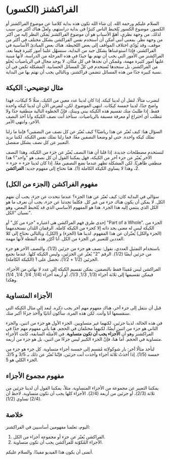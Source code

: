 # الفراكشنز (الكسور)

السلام عليكم ورحمة الله. إن شاء الله تكون هذه بداية كلامنا عن موضوع الفراكشنز أو الكسور. موضوع الكسور يُلخبط الناس كثيرًا في بداية دراستهم، ولعلّ هناك أكثر من سبب لذلك. من وجهة نظري، أهمّ الأسباب هو أن موضوع الفراكشنز يُمكن النظر إليه من أكثر من وجهة نظر. بمعنى أنني أُمكن أن أُستخدم نفس الفراكشن بشكل مختلف في أكثر من موقف، وقد يُؤدّي اختلاف المواقف إلى بعض اللخبطة.  هناك بعض المبادئ الأساسية في الفراكشنز، فإذا استوعبناها بشكل جيد من البداية، ستسهُل علينا أمور كثيرة فيما بعد.  الفراكشنز من الأمور التي يجب أن نهتم بها جيدًا في هذه المرحلة من الدراسة، لأنها مبنية عليها أمور كثيرة مهمة، ومُمكن أن نجدها في كل مكان.  لا يوجد مجال في الرياضيات يُخلو من الفراكشنز،  بل ستجدها تُستخدم في كلّ المسائل الحسابية. المشكلة تكمن في أن نسبة كبيرة جدًا من هذه المسائل تتضمن فراكشنز، وبالتالي يجب أن نهتم بها من البداية.


## مثال توضيحي: الكيكة

لنضرب مثالًا. لنقل أن لدينا كيكة. إذا كان لدينا عدد معين من الكيك، مثلًا 5 كيكات، فهذا واضح جدًا، لدينا خمسة كيكات. انتهى الموضوع. لكن، لنفرض الآن أن لدينا كيكة واحدة فقط.  إذا طلبتُ منك تقسيم هذه الكيكة بيني وبينك، فإنّ الخطوة التالية منطقية جدًا ولا تتطلب أي اختراع أو معرفة مسبقة بالرياضيات. ستأخذ أنت نصف الكيكة وأنا آخذ النصف الآخر، وانتهى الأمر.

السؤال هنا: كيف نُعبّر عن هذا رياضيًا؟ كيف نُعبّر عن كل نصف من النصفين؟  فإننا ما زلنا نملك كيكة واحدة.  حتى لو وضعنا النصفين معًا، فما زلنا نملك نفس الكيكة. لكننا نريد التعبير عن كل نصف بشكل منفصل.

لنستخدم مصطلحات جديدة.  إذا قلنا أن هذا النصف يُعبّر عن جزء من الكيكة، وهذا النصف الآخر يُعبّر عن جزء آخر من الكيكة،  فهل يمكننا القول أن كل نصف هو "واحد"؟  هذا منطقي ظاهريًا.  لكن المشكلة تظهر عندما نضع النصفين معًا. إذا كان لدينا جزء + جزء = 2، وهذا لا يساوي الكيكة الكاملة (1).  هنا نحتاج إلى مفهوم جديد: **الفراكشن**.

## مفهوم الفراكشن (الجزء من الكل)

سؤالي في البداية كان: كيف نُعبّر عن هذا الجزء؟  عندما نتحدث عن جزء، يجب أن نفهم الكل. لا يمكن أن يكون هناك جزء من غير كل.  فكلما تحدثنا عن جزء، يجب أن نعرف ما هو الكل الذي ينتمي إليه هذا الجزء. هذا هو المفهوم الأساسي الذي قد يُلخبط البعض، وهو نسيان "الكل".

إحدى طرق فهم الفراكشن هي اعتباره "جزء من كل" أو "Part of a Whole".  الجزء من الكيكة ليس له معنى بحد ذاته إلا كجزء من الكيكة كاملة.  الرقمان اللذان نستخدمهما (الجزء والكل) يُعبّران عن هذا المفهوم. لدينا هنا (الجزء) و (الكل)، وبالتالي نحتاج إلى كلا العددين للتعبير عن الجزء من الكل.  أنا أكرّر هذه النقطة لأنها مهمة.

باستخدام التمثيل العددي، نقول:  نصف هو جزء من جزئين (1/2)، والنصف الآخر هو جزء من جزئين أيضًا (1/2).  الرقم "2" يُعبّر عن الجزئين، وليس الكيكة كلها.  عندما نجمع الجزئين (1/2 + 1/2)، نحصل على 1 (الكيكة الكاملة).

الفراكشن ليس مُقيدًا فقط بالنصفين. يمكن تقسيم الكيكة إلى عدد لا نهائي من الأجزاء.  فيمكن تقسيمها إلى ثلاثة أجزاء (1/3, 1/3, 1/3)، أو أربعة أجزاء (1/4, 1/4, 1/4, 1/4) وهكذا.


## الأجزاء المتساوية

قبل أن ننتقل إلى جزء آخر، هناك مفهوم مهم آخر يجب ذكره.  لنعد إلى مثال الكيكة التي سنقسمها أنا وأنت.  لكن هذه المرة، سأكون أنانيًا وأأخذ جزءًا أكبر منك.

في هذه الحالة، لدينا جزئين، لكنهما غير متساويين.  الجزء الأول هو جزء من اثنين، والجزء الثاني هو جزء من اثنين أيضًا، لكنهما مختلفان في الحجم.  هنا يأتي مفهوم مهم جدًا في الفراكشنز وهو أن **الأجزاء يجب أن تكون متساوية**.  في الأمثلة السابقة، كانت الأجزاء متساوية في الحجم. أما هنا،  فإنّ الجزء الكبير ليس جزءًا من اثنين، بل هو جزء من أربعة.

لنأخذ مثالًا آخر: بار شوكولاتة مُقسم إلى خمسة أجزاء متساوية.  كل جزء هو جزء من خمسة (1/5).  إذا أخذتُ ثلاثة أجزاء وأخذت أنت جزئين،  فإنّنا نُعبّر عن ذلك بـ 3/5 و 2/5.  الجزء الكلي هو 5.


##  مفهوم مجموع الأجزاء

يمكننا التعبير عن مجموعة من الأجزاء المتساوية.  مثلاً، يمكننا القول أن لدينا جزئين من ثلاثة (2/3)، أو جزئين من أربعة (2/4).  الأجزاء كلها يجب أن تكون متساوية.  لاحظ أن (2/4) تساوي (1/2).


## خلاصة

اليوم، تعلمنا مفهومين أساسيين في الفراكشنز:

1.  الفراكشن يُعبّر عن جزء أو مجموعة أجزاء من الكل.
2.  الأجزاء المُكوّنة للفراكشن يجب أن تكون متساوية.


أتمنى أن يكون هذا الفيديو مفيدًا. والسلام عليكم.
